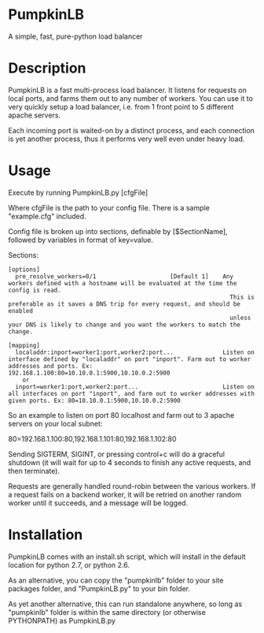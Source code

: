 # PumpkinLB
A simple, fast, pure-python load balancer

Description
===========

PumpkinLB is a fast multi-process load balancer. It listens for requests on local ports, and farms them out to any number of workers. You can use it to very quickly setup a load balancer, i.e. from 1 front point to 5 different apache servers.

Each incoming port is waited-on by a distinct process, and each connection is yet another process, thus it performs very well even under heavy load.

Usage
=====

Execute by running PumpkinLB.py [cfgFile]

Where cfgFile is the path to your config file. There is a sample "example.cfg" included.

Config file is broken up into sections, definable by [$SectionName], followed by variables in format of key=value.

  Sections:

    [options]
      pre_resolve_workers=0/1                     [Default 1]    Any workers defined with a hostname will be evaluated at the time the config is read.
                                                                   This is preferable as it saves a DNS trip for every request, and should be enabled
                                                                   unless your DNS is likely to change and you want the workers to match the change.

    [mapping]
      localaddr:inport=worker1:port,worker2:port...              Listen on interface defined by "localaddr" on port "inport". Farm out to worker addresses and ports. Ex: 192.168.1.100:80=10.10.0.1:5900,10.10.0.2:5900
        or
      inport=worker1:port,worker2:port...                        Listen on all interfaces on port "inport", and farm out to worker addresses with given ports. Ex: 80=10.10.0.1:5900,10.10.0.2:5900


So an example to listen on port 80 localhost and farm out to 3 apache servers on your local subnet:

80=192.168.1.100:80,192.168.1.101:80,192.168.1.102:80



Sending SIGTERM, SIGINT, or pressing control+c will do a graceful shutdown (it will wait for up to 4 seconds to finish any active requests, and then terminate).


Requests are generally handled round-robin between the various workers. If a request fails on a backend worker, it will be retried on another random worker until it succeeds, and a message will be logged.


Installation
============

PumpkinLB comes with an install.sh script, which will install in the default location for python 2.7, or python 2.6.

As an alternative, you can copy the "pumpkinlb" folder to your site packages folder, and "PumpkinLB.py" to your bin folder.

As yet another alternative, this can run standalone anywhere, so long as "pumpkinlb" folder is within the same directory (or otherwise PYTHONPATH) as PumpkinLB.py
